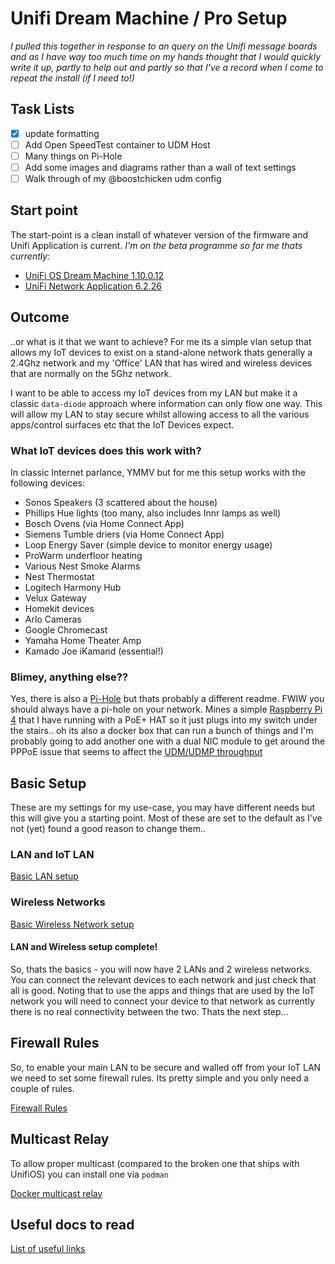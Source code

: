 # Unifi Dream Machine / Pro Setup

*I pulled this together in response to an query on the Unifi message boards and as I have way too much time on my hands thought that I would quickly write it up, partly to help out and partly so that I've a record when I come to repeat the install (if I need to!)*

## Task Lists
- [x] update formatting
- [ ] Add Open SpeedTest container to UDM Host
- [ ] Many things on Pi-Hole
- [ ] Add some images and diagrams rather than a wall of text settings
- [ ] Walk through of my @boostchicken udm config

## Start point

The start-point is a clean install of whatever version of the firmware and Unifi Application is current. *I'm on the beta programme so for me thats currently:*

* [UniFi OS Dream Machine 1.10.0.12](https://community.ui.com/releases/UniFi-OS-Dream-Machines-1-10-0-12/ef3c489c-8510-40a0-aa75-d7db4121a373)
* [UniFi Network Application 6.2.26](https://community.ui.com/releases/UniFi-Network-Application-6-2-26/4ce235f8-c479-477e-b71a-e66d5294c5a9)

## Outcome

..or what is it that we want to achieve? 
For me its a simple vlan setup that allows my IoT devices to exist on a stand-alone network thats generally a 2.4Ghz network and my 'Office' LAN that has wired and wireless devices that are normally on the 5Ghz network. 

I want to be able to access my IoT devices from my LAN but make it a classic `data-diode` approach where information can only flow one way. This will allow my LAN to stay secure whilst allowing access to all the various apps/control surfaces etc that the IoT Devices expect.

### What IoT devices does this work with?

In classic Internet parlance, YMMV but for me this setup works with the following devices:

* Sonos Speakers (3 scattered about the house)
* Phillips Hue lights (too many, also includes Innr lamps as well)
* Bosch Ovens (via Home Connect App)
* Siemens Tumble driers (via Home Connect App)
* Loop Energy Saver (simple device to monitor energy usage)
* ProWarm underfloor heating
* Various Nest Smoke Alarms
* Nest Thermostat
* Logitech Harmony Hub
* Velux Gateway
* Homekit devices
* Arlo Cameras
* Google Chromecast
* Yamaha Home Theater Amp
* Kamado Joe iKamand (essential!)

### Blimey, anything else??

Yes, there is also a [Pi-Hole](https://pi-hole.net) but thats probably a different readme. FWIW you should always have a pi-hole on your network. Mines a simple [Raspberry Pi 4](https://www.raspberrypi.org) that I have running with a PoE+ HAT so it just plugs into my switch under the stairs.. oh its also a docker box that can run a bunch of things and I'm probably going to add another one with a dual NIC module to get around the PPPoE issue that seems to affect the [UDM/UDMP throughput](https://community.ui.com/tracker/UDM-Throughput-Degradation/1c94f307-0519-4c65-94bd-58b2f9fb65a9) 

## Basic Setup

These are my settings for my use-case, you may have different needs but this will give you a starting point. Most of these are set to the default as I've not (yet) found a good reason to change them..

### LAN and IoT LAN

[Basic LAN setup](networks.md)

### Wireless Networks

[Basic Wireless Network setup](wireless-networks.md)

#### LAN and Wireless setup complete!

So, thats the basics - you will now have 2 LANs and 2 wireless networks. You can connect the relevant devices to each network and just check that all is good. Noting that to use the apps and things that are used by the IoT network you will need to connect your device to that network as currently there is no real connectivity between the two. Thats the next step...

## Firewall Rules

So, to enable your main LAN to be secure and walled off from your IoT LAN we need to set some firewall rules. Its pretty simple and you only need a couple of rules.

[Firewall Rules](firewall-setup.md)

## Multicast Relay 

To allow proper multicast (compared to the broken one that ships with UnifiOS) you can install one via `podman`

[Docker multicast relay](multicast-relay.md)

## Useful docs to read

[List of useful links](useful-links.md)